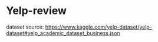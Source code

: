 # Yelp-review

dataset source: https://www.kaggle.com/yelp-dataset/yelp-dataset#yelp_academic_dataset_business.json